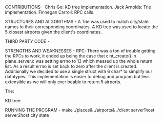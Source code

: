 CONTRIBUTIONS - 
Chris Go: KD tree implementation.
Jack Arnolds: Trie implementation.
Finnegan Carroll: RPC calls.

STRUCTURES AND ALGORITHMS -
A Trie was used to match city/state names to their corresponding coordinates. 
A KD tree was used to locate the 5 closest airports given the client's coordinates.

THIRD PARTY CODE -

STRENGTHS AND WEAKNESSES - 
RPC: There was a ton of trouble getting the RPCs to work, it ended up being the case that clnt_create() in plane_server.c was setting errno to 13
which messed up the whole return list. As a result errno is set back to zero after the client is created. Additionally we decided to use a single 
struct with 6 char* to simplify our datatypes. This implementation is easier to debug and program but less extensible as we will only ever
beable to return 5 airports.

Trie:

KD tree:

RUNNING THE PROGRAM - 
make
./places&
./airports&
./client server1host server2host city state


